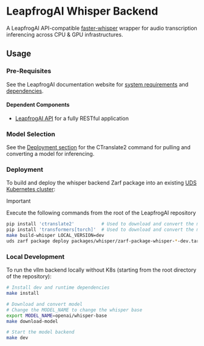 # LeapfrogAI Whisper Backend

A LeapfrogAI API-compatible [faster-whisper](https://github.com/SYSTRAN/faster-whisper) wrapper for audio transcription inferencing across CPU & GPU infrastructures.

## Usage

### Pre-Requisites

See the LeapfrogAI documentation website for [system requirements](https://docs.leapfrog.ai/docs/local-deploy-guide/requirements/) and [dependencies](https://docs.leapfrog.ai/docs/local-deploy-guide/dependencies/).

#### Dependent Components

- [LeapfrogAI API](../api/README.md) for a fully RESTful application

### Model Selection

See the [Deployment section](#deployment) for the CTranslate2 command for pulling and converting a model for inferencing.

### Deployment

To build and deploy the whisper backend Zarf package into an existing [UDS Kubernetes cluster](../k3d-gpu/README.md):

> [!IMPORTANT]
> Execute the following commands from the root of the LeapfrogAI repository

```bash
pip install 'ctranslate2'          # Used to download and convert the model weights
pip install 'transformers[torch]'  # Used to download and convert the model weights
make build-whisper LOCAL_VERSION=dev
uds zarf package deploy packages/whisper/zarf-package-whisper-*-dev.tar.zst --confirm
```

### Local Development

To run the vllm backend locally without K8s (starting from the root directory of the repository):

```bash
# Install dev and runtime dependencies
make install

# Download and convert model
# Change the MODEL_NAME to change the whisper base
export MODEL_NAME=openai/whisper-base
make download-model

# Start the model backend
make dev
```
